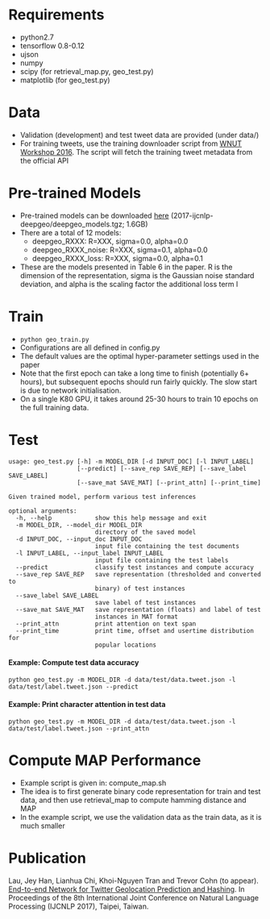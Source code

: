# Requirements
- python2.7
- tensorflow 0.8-0.12
- ujson
- numpy
- scipy (for retrieval_map.py, geo_test.py)
- matplotlib (for geo_test.py)

# Data
- Validation (development) and test tweet data are provided (under data/)
- For training tweets, use the training downloader script from [WNUT Workshop 2016](http://noisy-text.github.io/2016/geo-shared-task.html). The script will fetch the training tweet metadata from the official API

# Pre-trained Models
- Pre-trained models can be downloaded [here](https://unimelbcloud-my.sharepoint.com/:f:/g/personal/jeyhan_lau_unimelb_edu_au/EgzpOQsDqjJIqN8Pd0DksgUBGXr6oW4NX1csPPWBjYFr-Q?e=3dqgGg) (2017-ijcnlp-deepgeo/deepgeo_models.tgz; 1.6GB)
- There are a total of 12 models:
  - deepgeo_RXXX: R=XXX, sigma=0.0, alpha=0.0
  - deepgeo_RXXX_noise: R=XXX, sigma=0.1, alpha=0.0
  - deepgeo_RXXX_loss: R=XXX, sigma=0.0, alpha=0.1
- These are the models presented in Table 6 in the paper. R is the dimension of the representation, sigma is the Gaussian noise standard deviation, and alpha is the scaling factor the additional loss term l

# Train
- `python geo_train.py`
- Configurations are all defined in config.py
- The default values are the optimal hyper-parameter settings used in the paper
- Note that the first epoch can take a long time to finish (potentially 6+ hours), but subsequent epochs should run fairly quickly. The slow start is due to network initialisation.
- On a single K80 GPU, it takes around 25-30 hours to train 10 epochs on the full training data.

# Test
```
usage: geo_test.py [-h] -m MODEL_DIR [-d INPUT_DOC] [-l INPUT_LABEL]
                   [--predict] [--save_rep SAVE_REP] [--save_label SAVE_LABEL]
                   [--save_mat SAVE_MAT] [--print_attn] [--print_time]

Given trained model, perform various test inferences

optional arguments:
  -h, --help            show this help message and exit
  -m MODEL_DIR, --model_dir MODEL_DIR
                        directory of the saved model
  -d INPUT_DOC, --input_doc INPUT_DOC
                        input file containing the test documents
  -l INPUT_LABEL, --input_label INPUT_LABEL
                        input file containing the test labels
  --predict             classify test instances and compute accuracy
  --save_rep SAVE_REP   save representation (thresholded and converted to
                        binary) of test instances
  --save_label SAVE_LABEL
                        save label of test instances
  --save_mat SAVE_MAT   save representation (floats) and label of test
                        instances in MAT format
  --print_attn          print attention on text span
  --print_time          print time, offset and usertime distribution for
                        popular locations
```

#### Example: Compute test data accuracy
`python geo_test.py -m MODEL_DIR -d data/test/data.tweet.json -l data/test/label.tweet.json --predict`

#### Example: Print character attention in test data
`python geo_test.py -m MODEL_DIR -d data/test/data.tweet.json -l data/test/label.tweet.json --print_attn`

# Compute MAP Performance
- Example script is given in: compute_map.sh
- The idea is to first generate binary code representation for train and test data, and then use retrieval_map to compute hamming distance and MAP
- In the example script, we use the validation data as the train data, as it is much smaller

# Publication

Lau, Jey Han, Lianhua Chi, Khoi-Nguyen Tran and Trevor Cohn (to appear). [End-to-end Network for Twitter Geolocation Prediction and Hashing](https://arxiv.org/abs/1710.04802). In Proceedings of the 8th International Joint Conference on Natural Language Processing (IJCNLP 2017), Taipei, Taiwan.

